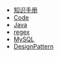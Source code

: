 
<!-- docs/_sidebar.md -->
<!-- 文件路径前不要带./ -->

* [知识手册](/)
* [Code](/Code/)
* [Java](/Code/Java.md)
* [regex](/Code/regex.md)
* [MySQL](/Code/MySQL.md)
* [DesignPattern](/Code/DesignPattern.md)
